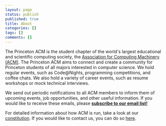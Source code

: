 ```yaml
---
layout: page
status: publish
published: true
title: About
categories: []
tags: []
comments: []
---
```

The Princeton ACM is the student chapter of the world's largest educational and scientific computing society, the [Association for Computing Machinery (ACM)](http://acm.org). The Princeton ACM aims to connect and create a community for Princeton students of all majors interested in computer science. We hold regular events, such as Code@Nights, programming competitions, and coffee chats. We also hold a variety of career events, such as resume workshops or mock technical interviews.

We send out periodic notifications to all ACM members to inform them of upcoming events, job opportunities, and other useful information. If you would like to receive these emails, please **[subscribe to our email list!](https://lists.princeton.edu/cgi-bin/wa?A0=princetonacm)**

For detailed information about how ACM is run, take a look at our [constitution](/about/constitution/). If you would like to contact us, you can do so [here](/contact/index.html).
